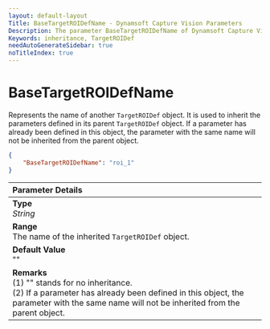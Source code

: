 ```yaml
---
layout: default-layout
Title: BaseTargetROIDefName - Dynamsoft Capture Vision Parameters
Description: The parameter BaseTargetROIDefName of Dynamsoft Capture Vision defines the name of the inherited TargetROIDef object.
Keywords: inheritance, TargetROIDef
needAutoGenerateSidebar: true
noTitleIndex: true
---
```


# BaseTargetROIDefName

Represents the name of another `TargetROIDef` object. It is used to inherit the parameters defined in its parent `TargetROIDef` object. If a parameter has already been defined in this object, the parameter with the same name will not be inherited from the parent object.

```json
{
    "BaseTargetROIDefName": "roi_1"
}
```

| Parameter Details |
| :----------------------------------- |
| **Type**<br>*String* |
| **Range**<br>The name of the inherited `TargetROIDef` object. |
| **Default Value**<br>"" |
| **Remarks**<br>(1) "" stands for no inheritance.<br>(2) If a parameter has already been defined in this object, the parameter with the same name will not be inherited from the parent object.|
